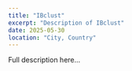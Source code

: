 ```yaml
---
title: "IBclust"
excerpt: "Description of IBclust"  
date: 2025-05-30
location: "City, Country"
---
```


Full description here...